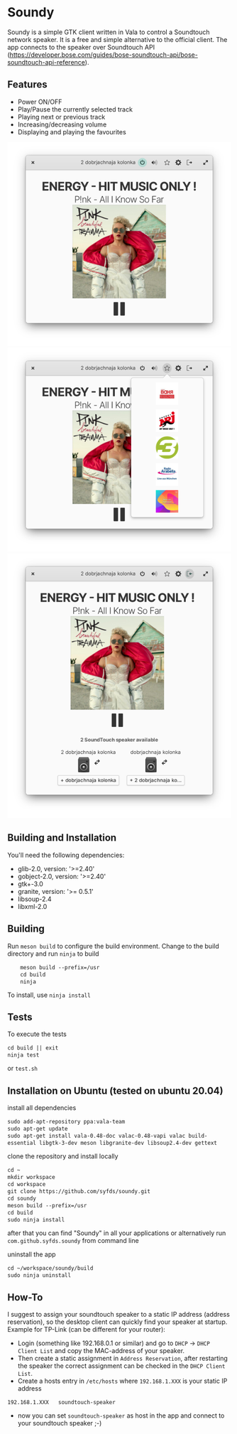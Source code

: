 # Soundy
Soundy is a simple GTK client written in Vala to control a Soundtouch network speaker. 
It is a free and simple alternative to the official client.
The app connects to the speaker over Soundtouch API (https://developer.bose.com/guides/bose-soundtouch-api/bose-soundtouch-api-reference).

## Features
* Power ON/OFF
* Play/Pause the currently selected track
* Playing next or previous track
* Increasing/decreasing volume
* Displaying and playing the favourites

![Soundy Screenshot](https://github.com/syfds/soundy/blob/master/data/screenshot/screenshot-1.png)
![Soundy Screenshot](https://github.com/syfds/soundy/blob/master/data/screenshot/screenshot-2.png)
![Soundy Screenshot](https://github.com/syfds/soundy/blob/master/data/screenshot/screenshot-3.png)

## Building and Installation
You'll need the following dependencies:

* glib-2.0, version: '>=2.40'
* gobject-2.0, version: '>=2.40'
* gtk+-3.0
* granite, version: '>= 0.5.1'
* libsoup-2.4
* libxml-2.0

## Building

Run `meson build` to configure the build environment. Change to the build directory and run `ninja` to build
```
    meson build --prefix=/usr
    cd build
    ninja
```

To install, use `ninja install`

## Tests

To execute the tests
```
cd build || exit
ninja test
```

or `test.sh`

## Installation on Ubuntu (tested on ubuntu 20.04)

install all dependencies
```
sudo add-apt-repository ppa:vala-team
sudo apt-get update
sudo apt-get install vala-0.48-doc valac-0.48-vapi valac build-essential libgtk-3-dev meson libgranite-dev libsoup2.4-dev gettext
```

clone the repository and install locally
```
cd ~
mkdir workspace
cd workspace
git clone https://github.com/syfds/soundy.git
cd soundy
meson build --prefix=/usr
cd build
sudo ninja install
```
after that you can find "Soundy" in all your applications or alternatively run `com.github.syfds.soundy` from command line

uninstall the app
```
cd ~/workspace/soundy/build
sudo ninja uninstall
```

## How-To
I suggest to assign your soundtouch speaker to a static IP address (address reservation), so the desktop client can quickly find your speaker at startup. Example for TP-Link (can be different for your router):
* Login (something like 192.168.0.1 or similar) and go to `DHCP` -> `DHCP Client List` and copy the MAC-address of your speaker.
* Then create a static assignment in `Address Reservation`, after restarting the speaker the correct assignment can be checked in the `DHCP Client List`.
* Create a hosts entry in `/etc/hosts` where `192.168.1.XXX` is your static IP address
```
192.168.1.XXX   soundtouch-speaker
```
* now you can set `soundtouch-speaker` as host in the app and connect to your soundtouch speaker ;-)
